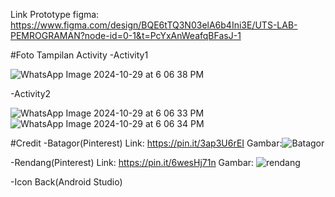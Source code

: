 Link Prototype figma: https://www.figma.com/design/BQE6tTQ3N03elA6b4Ini3E/UTS-LAB-PEMROGRAMAN?node-id=0-1&t=PcYxAnWeafqBFasJ-1

#Foto Tampilan Activity
-Activity1

![WhatsApp Image 2024-10-29 at 6 06 38 PM](https://github.com/user-attachments/assets/cf3e863b-8747-482b-a4c8-52ef85ec50c5)

-Activity2

![WhatsApp Image 2024-10-29 at 6 06 33 PM](https://github.com/user-attachments/assets/94c862af-aabe-4277-8c88-740eb52b1c68)
![WhatsApp Image 2024-10-29 at 6 06 34 PM](https://github.com/user-attachments/assets/d119b4ec-ea93-4b84-bb02-3e5905ce0f47)


#Credit
-Batagor(Pinterest)
Link: https://pin.it/3ap3U6rEI
Gambar:![Batagor](https://github.com/user-attachments/assets/60464026-c51a-4a93-a2fd-03031dc5bfd1)



-Rendang(Pinterest)
Link: https://pin.it/6wesHj71n
Gambar: ![rendang](https://github.com/user-attachments/assets/830633a9-82bb-48b9-9965-2b85cdefcbdc)



-Icon Back(Android Studio)
